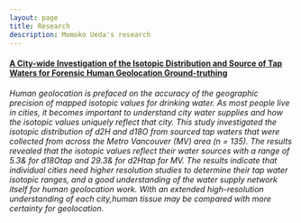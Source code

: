```yaml
---
layout: page
title: Research
description: Momoko Ueda's research
---
```




#### <u>A City-wide Investigation of the Isotopic Distribution and Source of Tap Waters for Forensic Human Geolocation Ground-truthing</u>
*Human geolocation is prefaced on the accuracy of the geographic precision of mapped isotopic values for drinking water. As most people live in cities, it becomes important to understand city water supplies and how the isotopic values uniquely reflect that city. This study investigated the isotopic distribution of d2H and d18O from sourced tap waters that were collected from across the Metro Vancouver (MV) area (n = 135). The results revealed that the isotopic values reflect their water sources with a range of 5.3& for d18Otap and 29.3& for d2Htap for MV. The results indicate that individual cities need higher resolution studies to determine their tap water isotopic ranges, and a good understanding of the water supply network itself for human geolocation work. With an extended high-resolution understanding of each city,human tissue may be compared with more certainty for geolocation.*



<!-- Note: this is how to write a comment in HTML. Everything in here won't show up on your webpage.-->

<!--
To increase the size of the title, use fewer # in front of the paper title.
To decrease the size of the title, use more #. 
To remove the italics, remove the * before and after the description
To remove the underline from the title, remove the <u> tags (<u> and </u>)
-->
